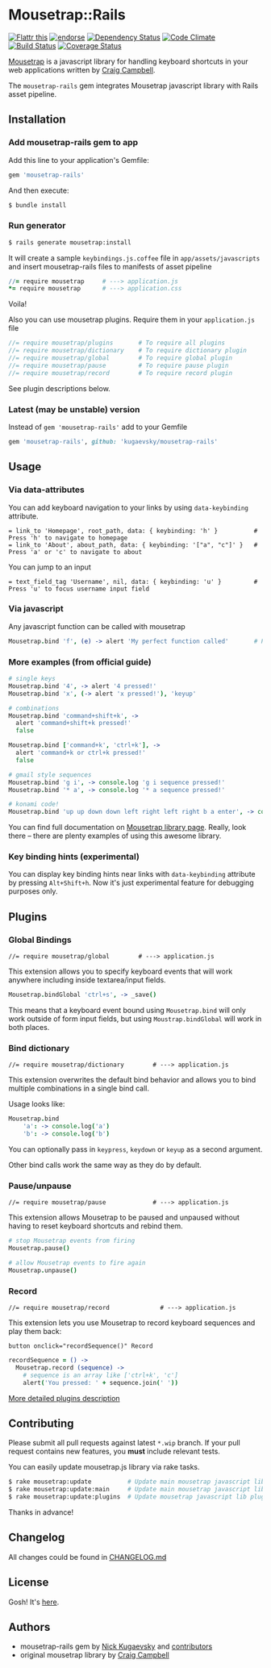 # Mousetrap::Rails
[![Flattr this](http://api.flattr.com/button/flattr-badge-large.png)](http://flattr.com/thing/1233054/Mousetrap-rails-gem) [![endorse](http://api.coderwall.com/kugaevsky/endorsecount.png)](http://coderwall.com/kugaevsky) [![Dependency Status](https://gemnasium.com/kugaevsky/mousetrap-rails.png)](https://gemnasium.com/kugaevsky/mousetrap-rails) [![Code Climate](https://codeclimate.com/github/kugaevsky/mousetrap-rails.png)](https://codeclimate.com/github/kugaevsky/mousetrap-rails) [![Build Status](https://travis-ci.org/kugaevsky/mousetrap-rails.png?branch=master)](https://travis-ci.org/kugaevsky/mousetrap-rails) [![Coverage Status](https://coveralls.io/repos/kugaevsky/mousetrap-rails/badge.png?branch=master)](https://coveralls.io/r/kugaevsky/mousetrap-rails)

[Mousetrap](https://github.com/ccampbell/mousetrap) is a javascript library for handling keyboard shortcuts in your web applications written by [Craig Campbell](http://craig.is/).

The `mousetrap-rails` gem integrates Mousetrap javascript library with Rails asset pipeline.

## Installation

### Add mousetrap-rails gem to app

Add this line to your application's Gemfile:

```ruby
gem 'mousetrap-rails'
```

And then execute:

```bash
$ bundle install
```

### Run generator

```bash
$ rails generate mousetrap:install
```

It will create a sample `keybindings.js.coffee` file in `app/assets/javascripts` and insert mousetrap-rails files to manifests of asset pipeline

```coffeescript
//= require mousetrap     # ---> application.js
*= require mousetrap      # ---> application.css
```

Voila!

Also you can use mousetrap plugins. Require them in your `application.js` file

```javascript
//= require mousetrap/plugins       # To require all plugins
//= require mousetrap/dictionary    # To require dictionary plugin
//= require mousetrap/global        # To require global plugin
//= require mousetrap/pause         # To require pause plugin
//= require mousetrap/record        # To require record plugin
```

See plugin descriptions below.

### Latest (may be unstable) version

Instead of `gem 'mousetrap-rails'` add to your Gemfile

```ruby
gem 'mousetrap-rails', github: 'kugaevsky/mousetrap-rails'
```

## Usage

### Via data-attributes

You can add keyboard navigation to your links by using `data-keybinding` attribute.

```haml
= link_to 'Homepage', root_path, data: { keybinding: 'h' }          # Press 'h' to navigate to homepage
= link_to 'About', about_path, data: { keybinding: '["a", "c"]' }   # Press 'a' or 'c' to navigate to about
```

You can jump to an input

```haml
= text_field_tag 'Username', nil, data: { keybinding: 'u' }         # Press 'u' to focus username input field
```

### Via javascript

Any javascript function can be called with mousetrap

```coffeescript
Mousetrap.bind 'f', (e) -> alert 'My perfect function called'       # Press 'f' to popup alert
```

### More examples (from official guide)

```coffeescript
# single keys
Mousetrap.bind '4', -> alert '4 pressed!'
Mousetrap.bind 'x', (-> alert 'x pressed!'), 'keyup'

# combinations
Mousetrap.bind 'command+shift+k', ->
  alert 'command+shift+k pressed!'
  false

Mousetrap.bind ['command+k', 'ctrl+k'], ->
  alert 'command+k or ctrl+k pressed!'
  false

# gmail style sequences
Mousetrap.bind 'g i', -> console.log 'g i sequence pressed!'
Mousetrap.bind '* a', -> console.log '* a sequence pressed!'

# konami code!
Mousetrap.bind 'up up down down left right left right b a enter', -> console.log 'You WIN!'
```

You can find full documentation on [Mousetrap library page](http://craig.is/killing/mice). Really, look there – there are plenty examples of using this awesome library.

### Key binding hints (experimental)

You can display key binding hints near links with `data-keybinding` attribute by pressing `Alt+Shift+h`. Now it's just experimental feature for debugging purposes only.

## Plugins

### Global Bindings

    //= require mousetrap/global        # ---> application.js

This extension allows you to specify keyboard events that will work anywhere including inside textarea/input fields.

```coffeescript
Mousetrap.bindGlobal 'ctrl+s', -> _save()
```

This means that a keyboard event bound using `Mousetrap.bind` will only work outside of form input fields, but using `Moustrap.bindGlobal` will work in both places.


### Bind dictionary

    //= require mousetrap/dictionary        # ---> application.js

This extension overwrites the default bind behavior and allows you to bind multiple combinations in a single bind call.

Usage looks like:

```coffeescript
Mousetrap.bind
    'a': -> console.log('a')
    'b': -> console.log('b')
```

You can optionally pass in `keypress`, `keydown` or `keyup` as a second argument.

Other bind calls work the same way as they do by default.


### Pause/unpause

    //= require mousetrap/pause             # ---> application.js

This extension allows Mousetrap to be paused and unpaused without having to reset keyboard shortcuts and rebind them.

```coffeescript
# stop Mousetrap events from firing
Mousetrap.pause()

# allow Mousetrap events to fire again
Mousetrap.unpause()
```


### Record

    //= require mousetrap/record              # ---> application.js

This extension lets you use Mousetrap to record keyboard sequences and play them back:

```slim
button onclick="recordSequence()" Record
```

```coffeescript
recordSequence = () ->
  Mousetrap.record (sequence) ->
    # sequence is an array like ['ctrl+k', 'c']
    alert('You pressed: ' + sequence.join(' '))
````

[More detailed plugins description](http://craig.is/killing/mice#extensions)

## Contributing

Please submit all pull requests against latest `*.wip` branch. If your pull request contains new features, you **must** include relevant tests.

You can easily update mousetrap.js library via rake tasks.

```bash
$ rake mousetrap:update          # Update main mousetrap javascript lib and its plugins
$ rake mousetrap:update:main     # Update main mousetrap javascript lib
$ rake mousetrap:update:plugins  # Update mousetrap javascript lib plugins
```

Thanks in advance!


## Changelog

All changes could be found in [CHANGELOG.md](https://github.com/kugaevsky/mousetrap-rails/blob/master/CHANGELOG.md)


## License

Gosh! It's [here](https://github.com/kugaevsky/mousetrap-rails/blob/master/LICENSE.md).


## Authors

* mousetrap-rails gem by [Nick Kugaevsky](http://kugaevsky.ru) and [contributors](https://github.com/kugaevsky/mousetrap-rails/graphs/contributors)
* original mousetrap library by [Craig Campbell](http://craig.is/)
